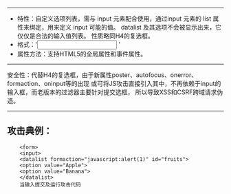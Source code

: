 ------

* 特性：自定义选项列表，需与 input 元素配合使用，通过input 元素的 list 属性来绑定，用来定义 input 可能的值。
       datalist 及其选项不会被显示出来，它仅仅是合法的输入值列表。
       性质略同H4的复选框。
* 格式：'<input id="fruits" list="fruits" />
       <datalist id="fruits">
       <option value="Apple">
       <option value="Banana">
       </datalist>'
* 属性方法：支持HTML5的全局属性和事件属性。

------

安全性：代替H4的复选框，由于新属性poster、autofocus、onerror、formaction、oninput等的出现
        或可将JS攻击直接引入其中，不再依赖于input的输入框，而老版本的过滤器主要针对提交选框，
        所以导致XSS和CSRF跨域请求伪造。
        
------

攻击典例：
------
        <form>
        <input>
        <datalist formaction="javascript:alert(1)" id="fruits">
        <option value="Apple">
        <option value="Banana">
        </datalist>
        当输入提交及运行攻击代码
